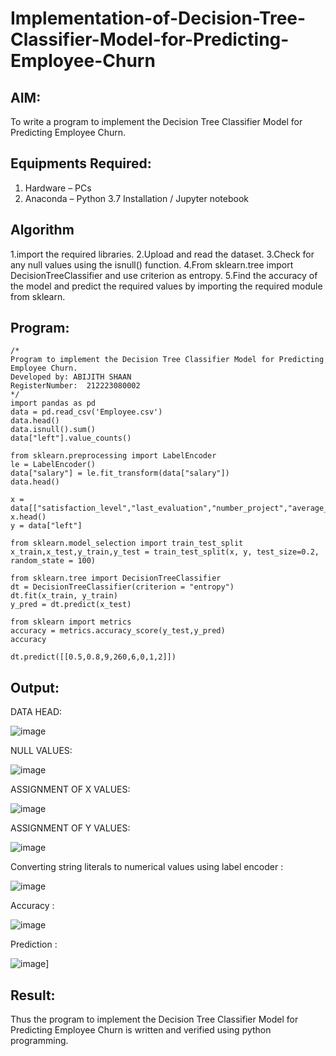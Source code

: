 # Implementation-of-Decision-Tree-Classifier-Model-for-Predicting-Employee-Churn

## AIM:
To write a program to implement the Decision Tree Classifier Model for Predicting Employee Churn.

## Equipments Required:
1. Hardware – PCs
2. Anaconda – Python 3.7 Installation / Jupyter notebook

## Algorithm
1.import the required libraries.
2.Upload and read the dataset.
3.Check for any null values using the isnull() function.
4.From sklearn.tree import DecisionTreeClassifier and use criterion as entropy.
5.Find the accuracy of the model and predict the required values by importing the required module from sklearn. 

## Program:
```
/*
Program to implement the Decision Tree Classifier Model for Predicting Employee Churn.
Developed by: ABIJITH SHAAN 
RegisterNumber:  212223080002
*/
import pandas as pd
data = pd.read_csv('Employee.csv')
data.head()
data.isnull().sum()
data["left"].value_counts()

from sklearn.preprocessing import LabelEncoder
le = LabelEncoder()
data["salary"] = le.fit_transform(data["salary"])
data.head()

x = data[["satisfaction_level","last_evaluation","number_project","average_montly_hours","time_spend_company","Work_accident","promotion_last_5years","salary"]]
x.head()
y = data["left"]

from sklearn.model_selection import train_test_split
x_train,x_test,y_train,y_test = train_test_split(x, y, test_size=0.2, random_state = 100)

from sklearn.tree import DecisionTreeClassifier
dt = DecisionTreeClassifier(criterion = "entropy")
dt.fit(x_train, y_train)
y_pred = dt.predict(x_test)

from sklearn import metrics
accuracy = metrics.accuracy_score(y_test,y_pred)
accuracy

dt.predict([[0.5,0.8,9,260,6,0,1,2]])
```

## Output:
DATA HEAD:

![image](https://github.com/Shaan2803/Implementation-of-Decision-Tree-Classifier-Model-for-Predicting-Employee-Churn/assets/160568486/96d79af6-a3ed-4b4e-816c-2e2a35136fa7)


NULL VALUES:

![image](https://github.com/Shaan2803/Implementation-of-Decision-Tree-Classifier-Model-for-Predicting-Employee-Churn/assets/160568486/7d755b14-9bcd-4e2c-a5a6-8ae00226830f)


ASSIGNMENT OF X VALUES:



![image](https://github.com/Shaan2803/Implementation-of-Decision-Tree-Classifier-Model-for-Predicting-Employee-Churn/assets/160568486/5b46d034-bde5-46bf-840c-e53caf94bff4)

ASSIGNMENT OF Y VALUES:


![image](https://github.com/Shaan2803/Implementation-of-Decision-Tree-Classifier-Model-for-Predicting-Employee-Churn/assets/160568486/a8d6ec9a-0390-4775-b603-cbbf298327c4)

Converting string literals to numerical values using label encoder :


![image](https://github.com/Shaan2803/Implementation-of-Decision-Tree-Classifier-Model-for-Predicting-Employee-Churn/assets/160568486/1ec95e02-bbd5-4a0c-b6b3-60f3d1435c30)

Accuracy :


![image](https://github.com/Shaan2803/Implementation-of-Decision-Tree-Classifier-Model-for-Predicting-Employee-Churn/assets/160568486/e8f76ceb-01d5-4f71-a601-02fbde22720d)

Prediction :

![image](https://github.com/Shaan2803/Implementation-of-Decision-Tree-Classifier-Model-for-Predicting-Employee-Churn/assets/160568486/db9e0c21-8583-410d-8a53-a616ada7ec25)]

## Result:
Thus the program to implement the  Decision Tree Classifier Model for Predicting Employee Churn is written and verified using python programming.
